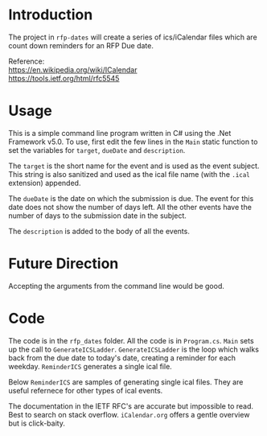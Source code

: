 # Introduction

The project in `rfp-dates` will create a series of ics/iCalendar files
which are count down reminders for an RFP Due date.

Reference:  
https://en.wikipedia.org/wiki/ICalendar  
https://tools.ietf.org/html/rfc5545  

# Usage

This is a simple command line program written in C# using the .Net
Framework v5.0. To use, first edit the few lines in the `Main` static
function to set the variables for `target`, `dueDate` and
`description`.

The `target` is the short name for the event and is used as the event
subject. This string is also sanitized and used as the ical file name
(with the `.ical` extension) appended.

The `dueDate` is the date on which the submission is due. The event
for this date does not show the number of days left. All the other
events have the number of days to the submission date in the subject.

The `description` is added to the body of all the events.

# Future Direction

Accepting the arguments from the command line would be good.

# Code

The code is in the `rfp_dates` folder. All the code is in
`Program.cs`. `Main` sets up the call to `GenerateICSLadder`.
`GenerateICSLadder` is the loop which walks back from the due date to
today's date, creating a reminder for each weekday. `ReminderICS`
generates a single ical file.

Below `ReminderICS` are samples of generating single ical files. They
are useful refernece for other types of ical events.

The documentation in the IETF RFC's are accurate but impossible to
read.  Best to search on stack overflow. `iCalendar.org` offers a
gentle overview but is click-baity.



